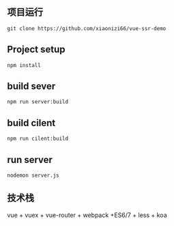 
## 项目运行
```
git clone https://github.com/xiaonizi66/vue-ssr-demo  
```
## Project setup
```
npm install
```
## build sever
```
npm run server:build
```
## build cilent
```
npm run cilent:build
```
## run server
```
nodemon server.js
```

## 技术栈

vue + vuex + vue-router + webpack +ES6/7 + less + koa
